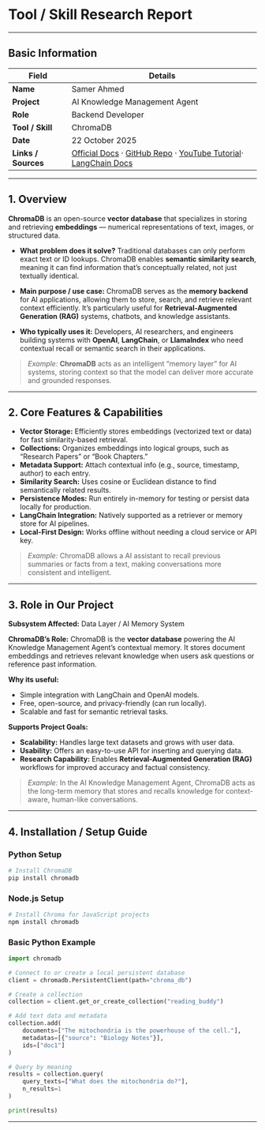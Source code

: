 # Tool / Skill Research Report

---

## Basic Information

| Field               | Details                                                                                                                                                                                                                 |
| ------------------- | ----------------------------------------------------------------------------------------------------------------------------------------------------------------------------------------------------------------------- |
| **Name**            | Samer Ahmed                                                                                                                                                                                                             |
| **Project**         | AI Knowledge Management Agent                                                                                                                                                                                          |
| **Role**            | Backend Developer                                                                                                                                                                                       |
| **Tool / Skill**    | ChromaDB                                                                                                                                                                                                                |
| **Date**            | 22 October 2025                                                                                                                                                                                                         |
| **Links / Sources** | [Official Docs](https://docs.trychroma.com/) · [GitHub Repo](https://github.com/chroma-core/chroma) · [YouTube Tutorial](https://www.youtube.com/watch?v=QSW2L8dkaZk&list=PL58zEckBH8fA-R1ifTjTIjrdc3QKSk6hI)· [LangChain Docs](https://python.langchain.com/) | [Data Camp](https://www.datacamp.com/tutorial/chromadb-tutorial-step-by-step-guide)

---

## 1. Overview

**ChromaDB** is an open-source **vector database** that specializes in storing and retrieving **embeddings** — numerical representations of text, images, or structured data.

* **What problem does it solve?**
  Traditional databases can only perform exact text or ID lookups. ChromaDB enables **semantic similarity search**, meaning it can find information that’s conceptually related, not just textually identical.

* **Main purpose / use case:**
  ChromaDB serves as the **memory backend** for AI applications, allowing them to store, search, and retrieve relevant context efficiently. It’s particularly useful for **Retrieval-Augmented Generation (RAG)** systems, chatbots, and knowledge assistants.

* **Who typically uses it:**
  Developers, AI researchers, and engineers building systems with **OpenAI**, **LangChain**, or **LlamaIndex** who need contextual recall or semantic search in their applications.

> *Example:*
> **ChromaDB** acts as an intelligent “memory layer” for AI systems, storing context so that the model can deliver more accurate and grounded responses.

---

## 2. Core Features & Capabilities

* **Vector Storage:** Efficiently stores embeddings (vectorized text or data) for fast similarity-based retrieval.
* **Collections:** Organizes embeddings into logical groups, such as “Research Papers” or “Book Chapters.”
* **Metadata Support:** Attach contextual info (e.g., source, timestamp, author) to each entry.
* **Similarity Search:** Uses cosine or Euclidean distance to find semantically related results.
* **Persistence Modes:** Run entirely in-memory for testing or persist data locally for production.
* **LangChain Integration:** Natively supported as a retriever or memory store for AI pipelines.
* **Local-First Design:** Works offline without needing a cloud service or API key.

> *Example:*
> ChromaDB allows a AI assistant to recall previous summaries or facts from a text, making conversations more consistent and intelligent.

---

## 3. Role in Our Project

**Subsystem Affected:** Data Layer / AI Memory System

**ChromaDB’s Role:**
ChromaDB is the **vector database** powering the AI Knowledge Management Agent’s contextual memory. It stores document embeddings and retrieves relevant knowledge when users ask questions or reference past information.

**Why its useful:**

* Simple integration with LangChain and OpenAI models.
* Free, open-source, and privacy-friendly (can run locally).
* Scalable and fast for semantic retrieval tasks.

**Supports Project Goals:**

* **Scalability:** Handles large text datasets and grows with user data.
* **Usability:** Offers an easy-to-use API for inserting and querying data.
* **Research Capability:** Enables **Retrieval-Augmented Generation (RAG)** workflows for improved accuracy and factual consistency.

> *Example:*
> In the AI Knowledge Management Agent, ChromaDB acts as the long-term memory that stores and recalls knowledge for context-aware, human-like conversations.

---

## 4. Installation / Setup Guide

### **Python Setup**

```bash
# Install ChromaDB
pip install chromadb
```

### **Node.js Setup**

```bash
# Install Chroma for JavaScript projects
npm install chromadb
```

### **Basic Python Example**

```python
import chromadb

# Connect to or create a local persistent database
client = chromadb.PersistentClient(path="chroma_db")

# Create a collection
collection = client.get_or_create_collection("reading_buddy")

# Add text data and metadata
collection.add(
    documents=["The mitochondria is the powerhouse of the cell."],
    metadatas=[{"source": "Biology Notes"}],
    ids=["doc1"]
)

# Query by meaning
results = collection.query(
    query_texts=["What does the mitochondria do?"],
    n_results=1
)

print(results)
```
---



